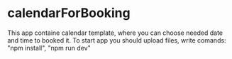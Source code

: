 # calendarForBooking
This app containe calendar template, where you can choose needed date and time to booked it.
To start app you should upload files, write comands: "npm install", "npm run dev"
